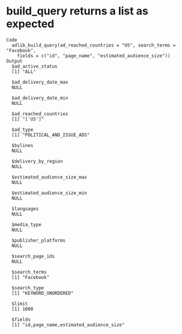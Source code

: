 # build_query returns a list as expected

    Code
      adlib_build_query(ad_reached_countries = "US", search_terms = "Facebook",
        fields = c("id", "page_name", "estimated_audience_size"))
    Output
      $ad_active_status
      [1] "ALL"
      
      $ad_delivery_date_max
      NULL
      
      $ad_delivery_date_min
      NULL
      
      $ad_reached_countries
      [1] "['US']"
      
      $ad_type
      [1] "POLITICAL_AND_ISSUE_ADS"
      
      $bylines
      NULL
      
      $delivery_by_region
      NULL
      
      $estimated_audience_size_max
      NULL
      
      $estimated_audience_size_min
      NULL
      
      $languages
      NULL
      
      $media_type
      NULL
      
      $publisher_platforms
      NULL
      
      $search_page_ids
      NULL
      
      $search_terms
      [1] "Facebook"
      
      $search_type
      [1] "KEYWORD_UNORDERED"
      
      $limit
      [1] 1000
      
      $fields
      [1] "id,page_name,estimated_audience_size"
      


